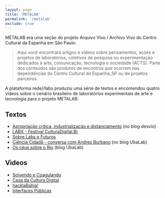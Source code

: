 ```yaml
---
layout: page
title: 'METALAB'
permalink: '/metalab'
exclude: true
---
```


METALAB era uma seção do projeto Arquivo Vivo / Archivo Vivo do Centro Cultural da Espanha em São Paulo:

> Aqui você encontrará artigos e vídeos sobre pensamentos, ações e projetos de laboratórios, coletivos de pesquisa ou experimentação dedicados à arte, comunicação, tecnologia e sociedade (ACTS). Parte dos conteúdos são produtos de encontros que ocorrem nas dependências do Centro Cultural da Espanha_SP ou de projetos parceiros.

A plataforma rede//labs produziu uma série de textos e encomendou quatro vídeos sobre o cenário brasileiro de laboratórios experimentais de arte e tecnologia para o projeto METALAB:

## Textos

- [Apropriação crítica, industrialização e distanciamento](https://desvio.github.io/blog/apropriacao-critica/) (no blog desvio)
- [LABX - Festival CulturaDigital.Br](/blog/2012/01/23/labx-festival-culturadigital-br)
- [Sobre Labs e Futuros](/blog/2012/03/11/sobre-labs-e-futuros)
- [Ciência Cidadã - conversa com Andres Burbano](https://ubalab.github.io/blog/ciencia-cidada-conversa-com-andres-burbano.html) (no blog UbaLab)
- [Os céus sobre o Rio](https://ubalab.github.io/blog/os-ceus-sobre-o-rio.html) (blog UbaLab)

## Vìdeos

- [Solvendo e Coagulando](/metalab/solvendo-coagulando)
- [Casa da Cultura Digital](/metalab/ccd)
- [hacklaBahia!](/metalab/hacklabahia)
- [Interfaces Públicas](/metalab/interfaces-publicas)
